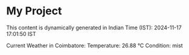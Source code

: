 # My Project

This content is dynamically generated in Indian Time (IST): 2024-11-17 17:01:50 IST


Current Weather in Coimbatore:
Temperature: 26.88 °C
Condition: mist
